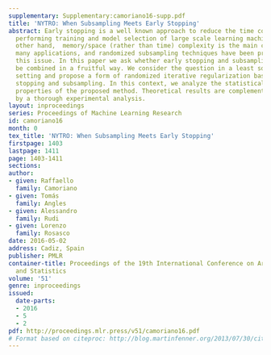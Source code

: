 ```yaml
---
supplementary: Supplementary:camoriano16-supp.pdf
title: 'NYTRO: When Subsampling Meets Early Stopping'
abstract: Early stopping is a well known approach to reduce the time complexity for
  performing training and model selection of large scale learning machines. On the
  other hand,  memory/space (rather than time) complexity is the main constraint in
  many applications, and randomized subsampling techniques have been proposed to tackle
  this issue. In this paper we ask whether early stopping and subsampling ideas can
  be combined in a fruitful way. We consider the question in a least squares regression
  setting and propose a form of randomized iterative regularization based on early
  stopping and subsampling. In this context, we analyze the statistical and computational
  properties of the proposed method. Theoretical results are complemented and validated
  by a thorough experimental analysis.
layout: inproceedings
series: Proceedings of Machine Learning Research
id: camoriano16
month: 0
tex_title: 'NYTRO: When Subsampling Meets Early Stopping'
firstpage: 1403
lastpage: 1411
page: 1403-1411
sections: 
author:
- given: Raffaello
  family: Camoriano
- given: Tomás
  family: Angles
- given: Alessandro
  family: Rudi
- given: Lorenzo
  family: Rosasco
date: 2016-05-02
address: Cadiz, Spain
publisher: PMLR
container-title: Proceedings of the 19th International Conference on Artificial Intelligence
  and Statistics
volume: '51'
genre: inproceedings
issued:
  date-parts:
  - 2016
  - 5
  - 2
pdf: http://proceedings.mlr.press/v51/camoriano16.pdf
# Format based on citeproc: http://blog.martinfenner.org/2013/07/30/citeproc-yaml-for-bibliographies/
---
```

